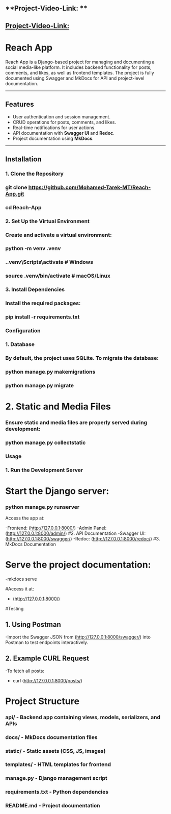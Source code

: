 ## **Project-Video-Link: **
## **[Project-Video-Link: ](https://drive.google.com/file/d/1IGGHhmu1QmNPi6oxccLnd9fPuMmsXYpv/view?usp=drivesdk)**

# **Reach App**

Reach App is a Django-based project for managing and documenting a social media-like platform. It includes backend functionality for posts, comments, and likes, as well as frontend templates. The project is fully documented using Swagger and MkDocs for API and project-level documentation.

---

## **Features**
- User authentication and session management.
- CRUD operations for posts, comments, and likes.
- Real-time notifications for user actions.
- API documentation with **Swagger UI** and **Redoc**.
- Project documentation using **MkDocs**.

---

## **Installation**

### **1. Clone the Repository**

### git clone https://github.com/Mohamed-Tarek-MT/Reach-App.git
### cd Reach-App
### 2. Set Up the Virtual Environment
### Create and activate a virtual environment:

### python -m venv .venv
### .\.venv\Scripts\activate  # Windows
### source .venv/bin/activate  # macOS/Linux
### 3. Install Dependencies
### Install the required packages:

### pip install -r requirements.txt
### Configuration
### 1. Database
### By default, the project uses SQLite. To migrate the database:

### python manage.py makemigrations
### python manage.py migrate

# 2. Static and Media Files
### Ensure static and media files are properly served during development:

### python manage.py collectstatic

### Usage
### 1. Run the Development Server

# Start the Django server:
### python manage.py runserver

Access the app at:

-Frontend: (http://127.0.0.1:8000/)
-Admin Panel: (http://127.0.0.1:8000/admin/)
#2. API Documentation
-Swagger UI: (http://127.0.0.1:8000/swagger/)
-Redoc: (http://127.0.0.1:8000/redoc/)
#3. MkDocs Documentation

# Serve the project documentation:
-mkdocs serve

#Access it at:
- (http://127.0.0.1:8000/)

#Testing
## 1. Using Postman
-Import the Swagger JSON from (http://127.0.0.1:8000/swagger/) into Postman to test endpoints interactively.

## 2. Example CURL Request
-To fetch all posts:

- curl (http://127.0.0.1:8000/posts/)

# Project Structure

### api/                 - Backend app containing views, models, serializers, and APIs
###  docs/               - MkDocs documentation files
###  static/             - Static assets (CSS, JS, images)
###  templates/          - HTML templates for frontend
###  manage.py           - Django management script
###  requirements.txt    - Python dependencies
###  README.md           - Project documentation
